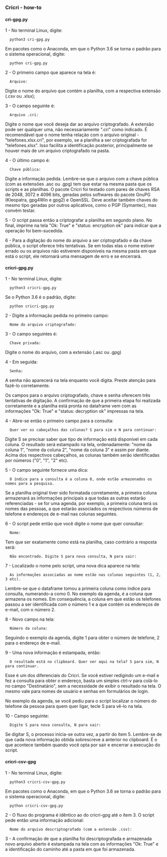 ### Cricri - how-to

#### cri-gpg.py

1 - No terminal Linux, digite:

      python3 cri-gpg.py

 Em pacotes como o Anaconda, em que o Python 3.6 se torna o padrão para o sistema operacional, digite:
      
      python cri-gpg.py

2 - O primeiro campo que aparece na tela é:

      Arquivo:  

Digite o nome do arquivo que contém a planilha, com a respectiva extensão (.csv ou .xlsx);

3 - O campo seguinte é:

      Arquivo .cri:   

Digite o nome que você deseja dar ao arquivo criptografado. A extensão pode ser qualquer uma, não necessariamente ".cri" como indicado. É recomendável que o nome tenha relação com o arquivo original - "telefones.xlsx.cri", por exemplo, se a planilha a ser criptografada for "telefones.xlsx". Isso facilita a identificação posterior, principalmente se houver mais de um arquivo criptografado na pasta.

4 - O último campo é:

      Chave pública:   

Digite a informação pedida. Lembre-se que o arquivo com a chave pública (com as extensões .asc ou .gpg) tem que estar na mesma pasta que os scripts e as planilhas. O pacote Cricri foi testado com pares de chaves RSA de 2048, 3072 e 4096 bits, geradas pelos softwares do pacote GnuPG (Kleopatra, gpg4Win e gpg2) e OpenSSL. Deve aceitar também chaves do mesmo tipo geradas por outros aplicativos, como o PGP (Symantec), mas convém testar.

5 - O script passa então a criptografar a planilha em segundo plano. No final, imprime na tela "Ok: True" e "status: encryption ok" para indicar que a operação foi bem-sucedida.

6 - Para a digitação do nome do arquivo a ser criptografado e da chave pública, o script oferece três tentativas. Se em todas elas o nome estiver errado ou os arquivos não estiverem disponíveis na mesma pasta em que está o script, ele retornará uma mensagem de erro e se encerrará.

#### cricri-gpg.py

1 - No terminal Linux, digite:

      python3 cricri-gpg.py

Se o Python 3.6 é o padrão, digite:

      python cricri-gpg.py

2 - Digite a informação pedida no primeiro campo:

      Nome do arquivo criptografado:   

3 - O campo seguintes é:

      Chave privada:   

Digite o nome do arquivo, com a extensão (.asc ou .gpg)

4 - Em seguida:

      Senha:   

A senha não aparecerá na tela enquanto você digita. Preste atenção para fazê-lo corretamente.

Os campos para o arquivo criptografado, chave e senha oferecem três tentativas de digitação. A confirmação de que a primeira etapa foi realizada corretamente e a planilha está pronta no dataframe vem com as informações "Ok: True" e "status: decryption ok" impressas na tela.

4 - Abre-se então o primeiro campo para a consulta:

      Quer ver os cabeçalhos das colunas? S para sim e N para continuar:

Digite S se precisar saber que tipo de informação está disponível em cada coluna. O resultado será estampado na tela, ordenadamente: "nome da coluna 1", "nome da coluna 2", "nome da coluna 3" e assim por diante. Acima dos respectivos cabeçalhos, as colunas também serão identificadas por números ("0", "1", "2" etc).

5 - O campo seguinte fornece uma dica:

      O índice para a consulta é a coluna 0, onde estão armazenados os nomes para a pesquisa.

Se a planilha original tiver sido formatada corretamente, a primeira coluna armazenará as informações principais a que todas as outras estarão referenciadas - se for uma agenda, por exemplo, a primeira coluna terá os nomes das pessoas, a que estarão associados os respectivos números de telefone e endereços de e-mail nas colunas seguintes.

6 - O script pede então que você digite o nome que quer consultar:

      Nome:   

Tem que ser exatamente como está na planilha, caso contrário a resposta será:

      Não encontrado. Digite S para nova consulta, N para sair:   

7 - Localizado o nome pelo script, uma nova dica aparece na tela:

      As informações associadas ao nome estão nas colunas seguintes (1, 2, 3 etc).

Lembre-se que o dataframe tomou a primeira coluna como índice para consulta, numerando-a como 0. No exemplo da agenda, é a coluna que armazena os nomes. Em consequência, a coluna em que estão os telefones passou a ser identificada com o número 1 e a que contém os endereços de e-mail, com o número 2.

8 - Novo campo na tela:

      Número da coluna:   

Seguindo o exemplo da agenda, digite 1 para obter o número de telefone, 2 para o endereço de e-mail.

9 - Uma nova informação é estampada, então:

      O resultado está no clipboard. Quer ver aqui na tela? S para sim, N para continuar.

Esse é um dos diferenciais do Cricri. Se você estiver redigindo um e-mail e fez a consulta para obter o endereço, basta um simples ctrl-v para colá-lo no campo "Destinatário", sem a necessidade de exibir o resultado na tela. O mesmo vale para nomes de usuário e senhas em formulários de login.

No exemplo da agenda, se você pediu para o script localizar o número do telefone da pessoa para quem quer ligar, tecle S para vê-lo na tela.

10 - Campo seguinte:

      Digite S para nova consulta, N para sair:   

Se digitar S, o processo inicia-se outra vez, a partir do ítem 5. Lembre-se de que cada nova informação obtida sobrescreve a anterior no clipboard. É o que acontece também quando você opta por sair e encerrar a execução do script.


#### cricri-csv-gpg

1 - No terminal Linux, digite:
      
      python3 cricri-csv-gpg.py
 
Em pacotes como o Anaconda, em que o Python 3.6 se torna o padrão para o sistema operacional, digite:

      python cricri-csv-gpg.py

2 - O fluxo do programa é idêntico ao do cricri-gpg até o ítem 3. O script pede então uma informação adicional:

      Nome do arquivo descriptografado (com a extensão .csv):   

3 - A confirmação de que a planilha foi descriptografada e armazenada novo arquivo aberto é estampada na tela com as informações "Ok: True" e a identificação do caminho até a pasta em que foi armazenada.
